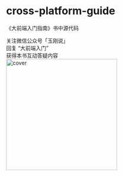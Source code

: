 # cross-platform-guide
《大前端入门指南》书中源代码

关注微信公众号「玉刚说」<br/>
回复 “大前端入门”<br/>
获得本书互动答疑内容<br/>
<img src="https://img-my.csdn.net/uploads/201707/23/1500824251_3475.jpg" width = "300px"  alt="cover" />

